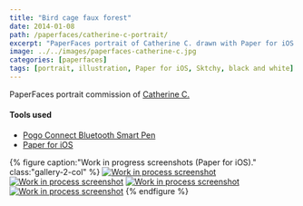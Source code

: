 ```yaml
---
title: "Bird cage faux forest"
date: 2014-01-08
path: /paperfaces/catherine-c-portrait/
excerpt: "PaperFaces portrait of Catherine C. drawn with Paper for iOS on an iPad."
image: ../../images/paperfaces-catherine-c.jpg
categories: [paperfaces]
tags: [portrait, illustration, Paper for iOS, Sktchy, black and white]
---
```


PaperFaces portrait commission of [Catherine C.](https://sktchy.com/4het8)

#### Tools used

- [Pogo Connect Bluetooth Smart Pen](https://www.amazon.com/gp/product/B009K448L4/ref=as_li_ss_tl?ie=UTF8&camp=1789&creative=390957&creativeASIN=B009K448L4&linkCode=as2&tag=mademist-20)
- [Paper for iOS](https://paper.bywetransfer.com/)

{% figure caption:"Work in progress screenshots (Paper for iOS)." class:"gallery-2-col" %}
[![Work in process screenshot](../../images/paperfaces-catherine-c-process-1-600.jpg)](../../images/paperfaces-catherine-c-process-1-lg.jpg)
[![Work in process screenshot](../../images/paperfaces-catherine-c-process-2-600.jpg)](../../images/paperfaces-catherine-c-process-2-lg.jpg)
[![Work in process screenshot](../../images/paperfaces-catherine-c-process-3-600.jpg)](../../images/paperfaces-catherine-c-process-3-lg.jpg)
[![Work in process screenshot](../../images/paperfaces-catherine-c-process-4-600.jpg)](../../images/paperfaces-catherine-c-process-4-lg.jpg)
{% endfigure %}
